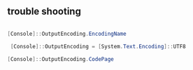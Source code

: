 

## trouble shooting


```powershell

[Console]::OutputEncoding.EncodingName

 [Console]::OutputEncoding = [System.Text.Encoding]::UTF8

[Console]::OutputEncoding.CodePage

```